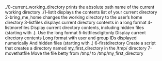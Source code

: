 ./0-current_working_directory prints the absolute path name of the current working directory
./1-listit displays the contents list of your current directory
2-bring_me_home changes the working directory to the user’s home directory
3-listfiles displays current directory contents in a long format
4-listmorefiles Display current directory contents, including hidden files (starting with .). Use the long format
5-listfilesdigitonly Display current directory contents Long format with user and group IDs displayed numerically And hidden files (starting with .)
6-firstdirectory Create a script that creates a directory named my_first_directory in the /tmp/ directory
7-movethatfile Move the file betty from /tmp/ to /tmp/my_first_directory
